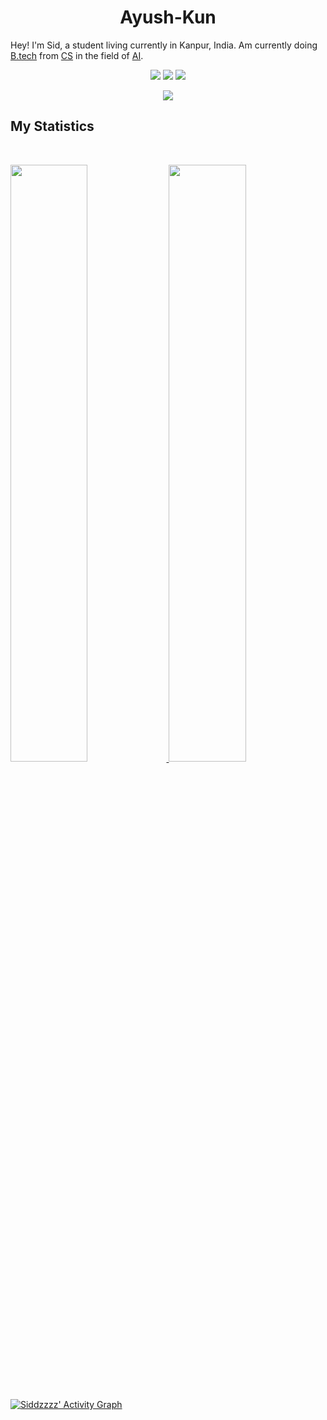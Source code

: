 <h1 align="center">
  <b>Ayush-Kun</b>
</h1>
Hey! I'm Sid, a student living currently in Kanpur, India. Am currently doing <a href="https://en.wikipedia.org/wiki/Bachelor_of_Technology">B.tech</a> from <a href="https://en.wikipedia.org/wiki/Computer_science">CS</a> in the field of <a href="https://en.wikipedia.org/wiki/Artificial_intelligence">AI</a>.
<br>

<p>
<div align="center">
  <img src="https://img.shields.io/badge/-HTML-c58545?style=for-the-badge&logo=html5&logoColor=c58545&labelColor=282828">
  <img src="https://img.shields.io/badge/-Compiled-98b982?style=for-the-badge&logo=c&logoColor=98b982&labelColor=282828">
  <img src="https://img.shields.io/badge/-Python-98b982?style=for-the-badge&logo=python&logoColor=98b982&labelColor=282828">
</div>
</p>

<div align="center">
  <a href="https://open.spotify.com/user/6s6pbtefezpookh8gwnkko15v">
    <img src="https://readme-spotify-tingz.vercel.app/api/now-playing">
  </a>
</div>

<!--
<div align="center">
  <a href="https://open.spotify.com/user/6s6pbtefezpookh8gwnkko15v">
    <img src="https://spotify-readme-theta-virid.vercel.app/api?scan=true&theme=dark" width="240px">
  </a>
</div>
-->

## My Statistics

<br/>
<p align="left">
  <a href="https://Siddzzzz.dev/">
  <img width="49.5%" src="https://github-readme-stats.vercel.app/api?username=Siddzzzz&show_icons=true&theme=gruvbox&hide_border=true" />
    <img width="49.5%" src="https://github-readme-streak-stats.herokuapp.com/?user=Siddzzzz&theme=gruvbox&hide_border=true" />
  </a>
</p>
<br>

[![Siddzzzz' Activity Graph](https://activity-graph.herokuapp.com/graph?username=Siddzzzz&custom_title=Siddzzzz's%20Contribution%20Graph&theme=gruvbox&bg_color=282828&hide_border=true&line=d1a01f&point=c58545)](https://github.com/Siddzzzz)

